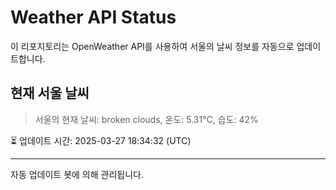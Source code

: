 
# Weather API Status

이 리포지토리는 OpenWeather API를 사용하여 서울의 날씨 정보를 자동으로 업데이트합니다.

## 현재 서울 날씨
> 서울의 현재 날씨: broken clouds, 온도: 5.31°C, 습도: 42%

⏳ 업데이트 시간: 2025-03-27 18:34:32 (UTC)

---
자동 업데이트 봇에 의해 관리됩니다.
